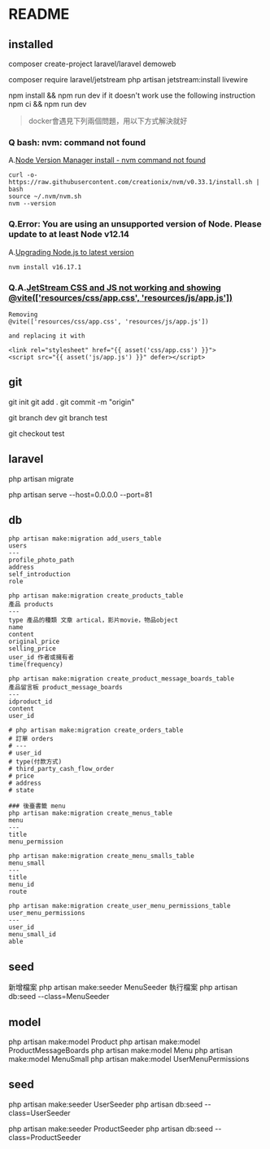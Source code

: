 # README
## installed
composer create-project laravel/laravel demoweb

composer require laravel/jetstream
php artisan jetstream:install livewire

npm install && npm run dev
if it doesn't work
use the following instruction
npm ci && npm run dev
> docker會遇見下列兩個問題，用以下方式解決就好

### Q bash: nvm: command not found
A.[Node Version Manager install - nvm command not found](https://stackoverflow.com/questions/16904658/node-version-manager-install-nvm-command-not-found)

~~~
curl -o- https://raw.githubusercontent.com/creationix/nvm/v0.33.1/install.sh | bash
source ~/.nvm/nvm.sh
nvm --version
~~~

### Q.Error: You are using an unsupported version of Node. Please update to at least Node v12.14
A.[Upgrading Node.js to latest version](https://stackoverflow.com/questions/10075990/upgrading-node-js-to-latest-version)
~~~
nvm install v16.17.1
~~~

### Q.A.[JetStream CSS and JS not working and showing @vite(['resources/css/app.css', 'resources/js/app.js'])](https://stackoverflow.com/questions/73180945/jetstream-css-and-js-not-working-and-showing-viteresources-css-app-css-re)

~~~
Removing 
@vite(['resources/css/app.css', 'resources/js/app.js'])

and replacing it with

<link rel="stylesheet" href="{{ asset('css/app.css') }}">
<script src="{{ asset('js/app.js') }}" defer></script>
~~~

## git
git init
git add .
git commit -m "origin"

git branch dev
git branch test

git checkout test

## laravel

php artisan migrate

php artisan serve --host=0.0.0.0 --port=81

## db

~~~
php artisan make:migration add_users_table
users
---
profile_photo_path
address
self_introduction
role

php artisan make:migration create_products_table
產品 products
---
type 產品的種類 文章 artical，影片movie，物品object
name
content
original_price
selling_price
user_id 作者或擁有者
time(frequency)

php artisan make:migration create_product_message_boards_table
產品留言板 product_message_boards
---
idproduct_id
content
user_id

# php artisan make:migration create_orders_table
# 訂單 orders
# ---
# user_id
# type(付款方式)
# third_party_cash_flow_order
# price
# address
# state

### 後臺書籤 menu
php artisan make:migration create_menus_table
menu
---
title
menu_permission

php artisan make:migration create_menu_smalls_table
menu_small
---
title
menu_id
route

php artisan make:migration create_user_menu_permissions_table
user_menu_permissions
---
user_id
menu_small_id
able

~~~
## seed

新增檔案
php artisan make:seeder MenuSeeder
執行檔案
php artisan db:seed --class=MenuSeeder

## model
php artisan make:model Product
php artisan make:model ProductMessageBoards
php artisan make:model Menu
php artisan make:model MenuSmall
php artisan make:model UserMenuPermissions

## seed
php artisan make:seeder UserSeeder
php artisan db:seed --class=UserSeeder

php artisan make:seeder ProductSeeder
php artisan db:seed --class=ProductSeeder
